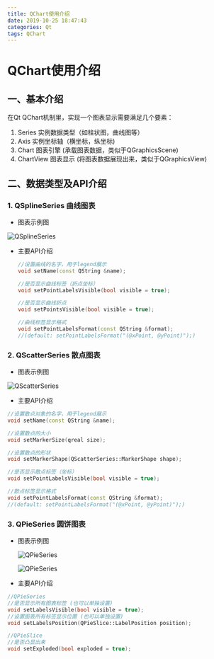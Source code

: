 ```yaml
---
title: QChart使用介绍
date: 2019-10-25 18:47:43
categories: Qt
tags: QChart
---
```




# QChart使用介绍

## 一、基本介绍

在Qt QChart机制里，实现一个图表显示需要满足几个要素：

1. Series 实例数据类型（如柱状图，曲线图等）
2. Axis 实例坐标轴（横坐标，纵坐标)
3. Chart 图表引擎 (承载图表数据，类似于QGraphicsScene)
4. ChartView 图表显示 (将图表数据展现出来，类似于QGraphicsView)

## 二、数据类型及API介绍

### 1. QSplineSeries 曲线图表

- 图表示例图

![QSplineSeries](http://pics.wanjiabc.cn/QSplineSeries.png)

- 主要API介绍

  ```c++
  //设置曲线的名字，用于legend展示
  void setName(const QString &name);
  
  //是否显示曲线标签（折点坐标）
  void setPointLabelsVisible(bool visible = true);
  
  //是否显示曲线折点
  void setPointsVisible(bool visible = true);
  
  //曲线标签显示格式
  void setPointLabelsFormat(const QString &format);
  //(default: setPointLabelsFormat("(@xPoint, @yPoint)");)
  ```

  

### 2. QScatterSeries 散点图表

- 图表示例图

![QScatterSeries](http://pics.wanjiabc.cn/QScatterSeries.png)

- 主要API介绍

```c++
//设置散点对象的名字，用于legend展示
void setName(const QString &name);

//设置散点的大小
void setMarkerSize(qreal size);

//设置散点的形状
void setMarkerShape(QScatterSeries::MarkerShape shape);

//是否显示散点标签（坐标）
void setPointLabelsVisible(bool visible = true);

//散点标签显示格式
void setPointLabelsFormat(const QString &format);
//(default: setPointLabelsFormat("(@xPoint, @yPoint)");)
```

### 3. QPieSeries 圆饼图表

- 图表示例图

  ![QPieSeries](http://pics.wanjiabc.cn/QPieSeries.png)

  ![QPieSeries](http://pics.wanjiabc.cn/QPieSeries1.png)

- 主要API介绍

```c++
//QPieSeries
//是否显示所有图表标签 (也可以单独设置)
void setLabelsVisible(bool visible = true);
//设置图表所有标签显示位置 (也可以单独设置)
void setLabelsPosition(QPieSlice::LabelPosition position);

//QPieSlice
//是否凸显出来
void setExploded(bool exploded = true);

```

